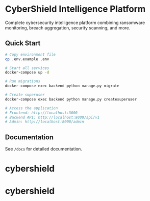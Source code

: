 # CyberShield Intelligence Platform

Complete cybersecurity intelligence platform combining ransomware monitoring, breach aggregation, security scanning, and more.

## Quick Start

```bash
# Copy environment file
cp .env.example .env

# Start all services
docker-compose up -d

# Run migrations
docker-compose exec backend python manage.py migrate

# Create superuser
docker-compose exec backend python manage.py createsuperuser

# Access the application
# Frontend: http://localhost:3000
# Backend API: http://localhost:8000/api/v1
# Admin: http://localhost:8000/admin
```

## Documentation

See `/docs` for detailed documentation.
# cybershield
# cybershield
